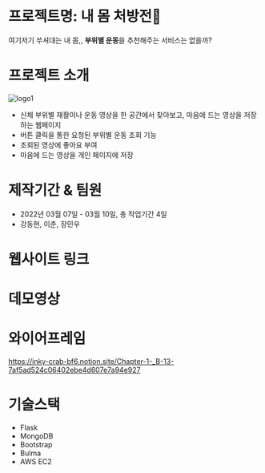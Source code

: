 # 프로젝트명: 내 몸 처방전📑
여기저기 쑤셔대는 내 몸,, **부위별 운동**을 추천해주는 서비스는 없을까?

# 프로젝트 소개
![logo1](https://user-images.githubusercontent.com/97653052/157452558-22f41654-a3cc-4c21-a6ce-287c62d6219b.png)
- 신체 부위별 재활이나 운동 영상을 한 공간에서 찾아보고, 마음에 드는 영상을 저장하는 웹페이지
- 버튼 클릭을 통한 요청된 부위별 운동 조회 기능
- 조회된 영상에 좋아요 부여
- 마음에 드는 영상을 개인 페이지에 저장

# 제작기간 & 팀원
- 2022년 03월 07일 - 03월 10일, 총 작업기간 4일
- 강동현, 이춘, 장민우

# 웹사이트 링크


# 데모영상


# 와이어프레임
https://inky-crab-bf6.notion.site/Chapter-1-_B-13-7af5ad524c06402ebe4d607e7a94e927

# 기술스택
- Flask
- MongoDB
- Bootstrap
- Bulma
- AWS EC2





